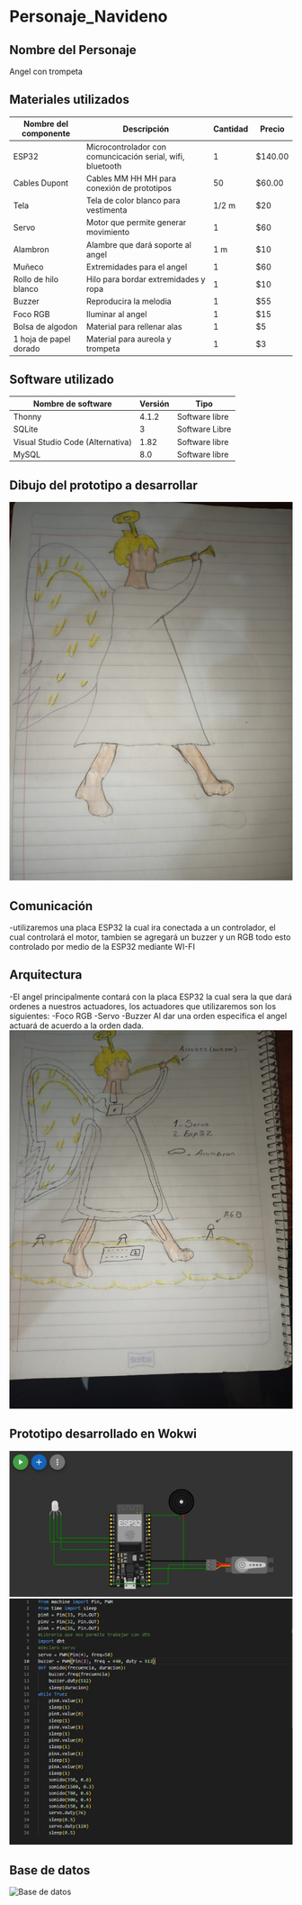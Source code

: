 # Personaje_Navideno

## Nombre del Personaje
Angel con trompeta

## Materiales utilizados
|Nombre del componente | Descripción | Cantidad | Precio |
| - | - | - | - | 
|ESP32|Microcontrolador con comuncicación serial, wifi, bluetooth|1|$140.00|
|Cables Dupont|Cables MM HH MH para conexión de prototipos|50|$60.00|
|Tela|Tela de color blanco para vestimenta|1/2 m|$20|
|Servo|Motor que permite generar movimiento|1|$60|
|Alambron|Alambre que dará soporte al angel|1 m|$10|
|Muñeco|Extremidades para el angel|1|$60|
|Rollo de hilo blanco|Hilo para bordar extremidades y ropa|1|$10|
|Buzzer|Reproducira la melodia|1|$55|
|Foco RGB|Iluminar al angel|1|$15|
|Bolsa de algodon|Material para rellenar alas|1|$5|
|1 hoja de papel dorado|Material para aureola y trompeta|1|$3|



## Software utilizado
|Nombre de software|Versión|Tipo|
|-|-|-|
|Thonny|4.1.2|Software libre|
|SQLite|3|Software Libre|
|Visual Studio Code (Alternativa)|1.82|Software libre|
|MySQL|8.0|Software libre|

## Dibujo del prototipo a desarrollar
![Prototipo ](38fa7f5d-7789-46b3-94ad-aad41c75caac.jpg)


## Comunicación
-utilizaremos una placa ESP32 la cual ira conectada a un controlador, el cual controlará el motor, tambien se agregará un buzzer y un RGB 
todo esto controlado por medio de la ESP32 mediante WI-FI

## Arquitectura
-El angel principalmente contará con la placa ESP32 la cual sera la que dará ordenes a nuestros actuadores, los actuadores que utilizaremos son los siguientes:
-Foco RGB
-Servo
-Buzzer
Al dar una orden especifica el angel actuará de acuerdo a la orden dada.
![Arquitectura de angel](47e7dda0-3bce-4bc5-9ec4-66513fb92191.jpg)

## Prototipo desarrollado en Wokwi
![Diseño ](8d68662b-2d1c-4c80-abc3-dee364053374.jpg)
![Codigo ](f95ca883-412b-45fc-8610-93873b9da22d.jpg)


## Base de datos
![Base de datos](https://github.com/Salvadorvga2004/PersonajeNav/blob/main/760b9398-7e83-4650-b482-a914ffa7acee.jpg)
